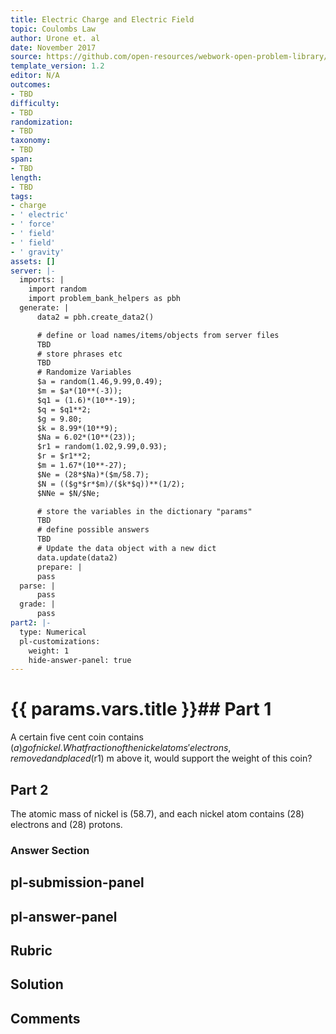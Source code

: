 ```yaml
---
title: Electric Charge and Electric Field
topic: Coulombs Law
author: Urone et. al
date: November 2017
source: https://github.com/open-resources/webwork-open-problem-library/tree/master/Contrib/BrockPhysics/College_Physics_Urone/18.Electric_Field/18-03.Coulombs_Law/NU_U17_18_03_014.pg
template_version: 1.2
editor: N/A
outcomes:
- TBD
difficulty:
- TBD
randomization:
- TBD
taxonomy:
- TBD
span:
- TBD
length:
- TBD
tags:
- charge
- ' electric'
- ' force'
- ' field'
- ' field'
- ' gravity'
assets: []
server: |-
  imports: |
    import random
    import problem_bank_helpers as pbh
  generate: |
      data2 = pbh.create_data2()

      # define or load names/items/objects from server files
      TBD
      # store phrases etc
      TBD
      # Randomize Variables
      $a = random(1.46,9.99,0.49);
      $m = $a*(10**(-3));
      $q1 = (1.6)*(10**-19);
      $q = $q1**2;
      $g = 9.80;
      $k = 8.99*(10**9);
      $Na = 6.02*(10**(23));
      $r1 = random(1.02,9.99,0.93);
      $r = $r1**2;
      $m = 1.67*(10**-27);
      $Ne = (28*$Na)*($m/58.7);
      $N = (($g*$r*$m)/($k*$q))**(1/2);
      $NNe = $N/$Ne;

      # store the variables in the dictionary "params"
      TBD
      # define possible answers
      TBD
      # Update the data object with a new dict
      data.update(data2)
      prepare: |
      pass
  parse: |
      pass
  grade: |
      pass
part2: |-
  type: Numerical
  pl-customizations:
    weight: 1
    hide-answer-panel: true
---
```


# {{ params.vars.title }}## Part 1 
A certain five cent coin contains ($a) g of nickel. What fraction of the nickel atoms' electrons, removed and placed ($r1) m above it, would support the weight of this coin? 
## Part 2 
The atomic mass of nickel is (58.7), and each nickel atom contains (28) electrons and (28) protons. 


### Answer Section 


## pl-submission-panel 


## pl-answer-panel 


## Rubric 


## Solution 


## Comments 



